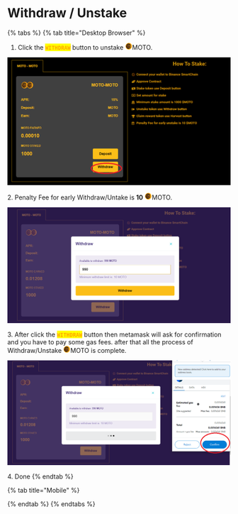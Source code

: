 # Withdraw / Unstake

{% tabs %}
{% tab title="Desktop Browser" %}
1. Click the <mark style="color:orange;">**`WITHDRAW`**</mark> button to unstake ![](../../.gitbook/assets/logo-moto-3d-right-16px.png)MOTO.

![](../../.gitbook/assets/wdbutton.png)

2\. Penalty Fee for early Withdraw/Untake is **10** ![](../../.gitbook/assets/logo-moto-3d-right-16px.png)MOTO.&#x20;

![](../../.gitbook/assets/wdmodal.png)

3\. After click the <mark style="color:orange;">**`WITHDRAW`**</mark> button then metamask will ask for confirmation and you have to pay some gas fees. after that all the process of Withdraw/Unstake ![](../../.gitbook/assets/logo-moto-3d-right-16px.png)MOTO is complete.

![](../../.gitbook/assets/wdprocess.png)

4\. Done
{% endtab %}

{% tab title="Mobile" %}

{% endtab %}
{% endtabs %}
